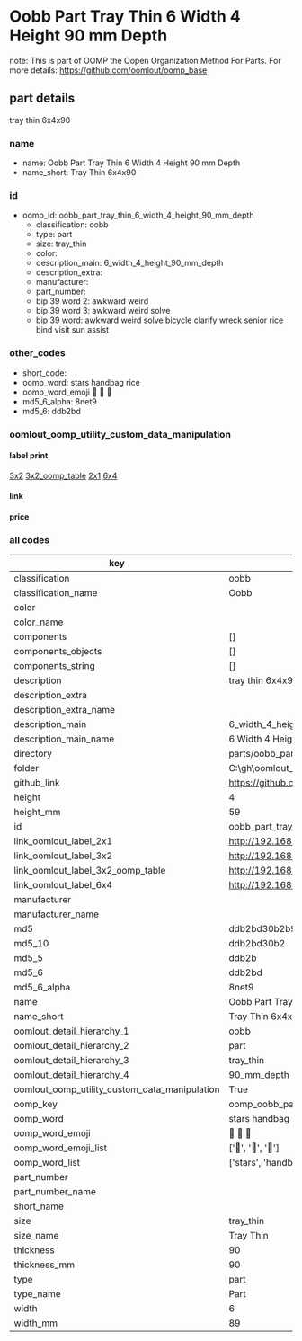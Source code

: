 # Oobb Part Tray Thin 6 Width 4 Height 90 mm Depth  

note: This is part of OOMP the Oopen Organization Method For Parts. For more details: https://github.com/oomlout/oomp_base

##  part details
  



tray thin 6x4x90



### name
* name: Oobb Part Tray Thin 6 Width 4 Height 90 mm Depth
* name_short: Tray Thin 6x4x90 
### id
* oomp_id: oobb_part_tray_thin_6_width_4_height_90_mm_depth
  * classification: oobb
  * type: part
  * size: tray_thin
  * color: 
  * description_main: 6_width_4_height_90_mm_depth
  * description_extra: 
  * manufacturer: 
  * part_number: 
  * bip 39 word 2: awkward weird
  * bip 39 word 3: awkward weird solve
  * bip 39 word: awkward weird solve bicycle clarify wreck senior rice bind visit sun assist

### other_codes
* short_code: 
* oomp_word: stars handbag rice
* oomp_word_emoji :stars: :handbag: :rice:
* md5_6_alpha: 8net9
* md5_6: ddb2bd






### oomlout_oomp_utility_custom_data_manipulation
#### label print
[3x2](http://192.168.1.245:1112/?label=oomp%208net9)
[3x2_oomp_table](http://192.168.1.108:1112/?label=oomp%208net9)
[2x1](http://192.168.1.242:1112/?label=oomp%208net9)
[6x4](http://192.168.1.55:1112/?label=oomp%208net9)    

#### link

                              

#### price







### all codes 
| key | value |  
| --- | --- |  
| classification | oobb |  
| classification_name | Oobb |  
| color |  |  
| color_name |  |  
| components | [] |  
| components_objects | [] |  
| components_string | [] |  
| description | tray thin 6x4x90 |  
| description_extra |  |  
| description_extra_name |  |  
| description_main | 6_width_4_height_90_mm_depth |  
| description_main_name | 6 Width 4 Height 90 mm Depth |  
| directory | parts/oobb_part_tray_thin_6_width_4_height_90_mm_depth |  
| folder | C:\gh\oomlout_oobb_version_4_generated_parts\things\oobb_part_tray_thin_6_width_4_height_90_mm_depth |  
| github_link | https://github.com/oomlout/oomlout_oomp_part_src/tree/main/parts/oobb_part_tray_thin_6_width_4_height_90_mm_depth |  
| height | 4 |  
| height_mm | 59 |  
| id | oobb_part_tray_thin_6_width_4_height_90_mm_depth |  
| link_oomlout_label_2x1 | http://192.168.1.242:1112/?label=oomp%208net9 |  
| link_oomlout_label_3x2 | http://192.168.1.245:1112/?label=oomp%208net9 |  
| link_oomlout_label_3x2_oomp_table | http://192.168.1.108:1112/?label=oomp%208net9 |  
| link_oomlout_label_6x4 | http://192.168.1.55:1112/?label=oomp%208net9 |  
| manufacturer |  |  
| manufacturer_name |  |  
| md5 | ddb2bd30b2b93877f894f15f9dfe4886 |  
| md5_10 | ddb2bd30b2 |  
| md5_5 | ddb2b |  
| md5_6 | ddb2bd |  
| md5_6_alpha | 8net9 |  
| name | Oobb Part Tray Thin 6 Width 4 Height 90 mm Depth |  
| name_short | Tray Thin 6x4x90  |  
| oomlout_detail_hierarchy_1 | oobb |  
| oomlout_detail_hierarchy_2 | part |  
| oomlout_detail_hierarchy_3 | tray_thin |  
| oomlout_detail_hierarchy_4 | 90_mm_depth |  
| oomlout_oomp_utility_custom_data_manipulation | True |  
| oomp_key | oomp_oobb_part_tray_thin_6_width_4_height_90_mm_depth |  
| oomp_word | stars handbag rice |  
| oomp_word_emoji | :stars: :handbag: :rice: |  
| oomp_word_emoji_list | [':stars:', ':handbag:', ':rice:'] |  
| oomp_word_list | ['stars', 'handbag', 'rice'] |  
| part_number |  |  
| part_number_name |  |  
| short_name |  |  
| size | tray_thin |  
| size_name | Tray Thin |  
| thickness | 90 |  
| thickness_mm | 90 |  
| type | part |  
| type_name | Part |  
| width | 6 |  
| width_mm | 89 |  
